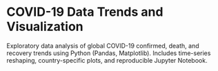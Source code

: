 # COVID-19 Data Trends and Visualization
Exploratory data analysis of global COVID-19 confirmed, death, and recovery trends using Python (Pandas, Matplotlib). Includes time-series reshaping, country-specific plots, and reproducible Jupyter Notebook.
